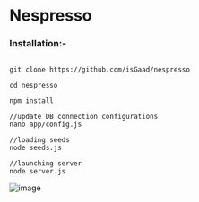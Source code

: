 # Nespresso

### Installation:-

```

git clone https://github.com/isGaad/nespresso

cd nespresso

npm install

//update DB connection configurations
nano app/config.js

//loading seeds
node seeds.js 

//launching server
node server.js

```


![image](https://user-images.githubusercontent.com/6369399/118681066-90dedc00-b7ff-11eb-89e9-5d68ea02153c.png)
